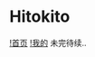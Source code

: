 # Hitokito
[!首页](http://p9sgo47pc.bkt.clouddn.com/wx/yiyan/index.jpg)
[!我的](http://p9sgo47pc.bkt.clouddn.com/wx/yiyan/my.jpg)
未完待续..
